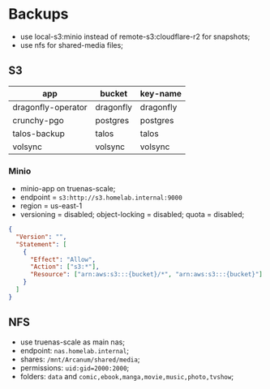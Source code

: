 # Backups

- use local-s3:minio instead of remote-s3:cloudflare-r2 for snapshots;
- use nfs for shared-media files;

## S3

| app               | bucket     | key-name   |
| ----------------- | ---------- | ---------- |
| dragonfly-operator | dragonfly   | dragonfly   |
| crunchy-pgo       | postgres   | postgres   |
| talos-backup      | talos      | talos      |
| volsync           | volsync    | volsync    |

### Minio

- minio-app on truenas-scale;
- endpoint = `s3:http://s3.homelab.internal:9000`
- region = us-east-1
- versioning = disabled; object-locking = disabled; quota = disabled;

```json
{
  "Version": "",
  "Statement": [
    {
      "Effect": "Allow",
      "Action": ["s3:*"],
      "Resource": ["arn:aws:s3:::{bucket}/*", "arn:aws:s3:::{bucket}"]
    }
  ]
}
```

## NFS

- use truenas-scale as main nas;
- endpoint: `nas.homelab.internal`;
- shares: `/mnt/Arcanum/shared/media`;
- permissions: `uid:gid=2000:2000`;
- folders: `data` and `comic,ebook,manga,movie,music,photo,tvshow`;
